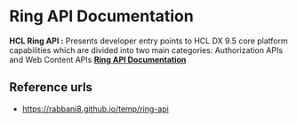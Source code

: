 # Ring API Documentation

**HCL Ring API :** Presents developer entry points to HCL DX 9.5 core platform capabilities which are divided into two main categories: Authorization APIs and Web Content APIs [**Ring API Documentation**](https://rabbani8.github.io/temp/ring-api)

## Reference urls
* https://rabbani8.github.io/temp/ring-api
